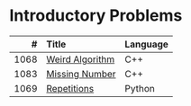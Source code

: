 # Introductory Problems

| # | Title | Language |
|-------:|:------|:------|
| 1068 | [Weird Algorithm](https://github.com/ympons/katas/tree/master/cses/01-introductory/1068-weird-algorithm) | C++ |
| 1083 | [Missing Number](https://github.com/ympons/katas/tree/master/cses/01-introductory/1083-missing-number) | C++ |
| 1069 | [Repetitions](https://github.com/ympons/katas/tree/master/cses/01-introductory/1069-repetitions) | Python |
